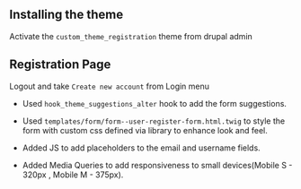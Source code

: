 
## Installing the theme 

Activate the `custom_theme_registration` theme from drupal admin

## Registration Page

Logout and take `Create new account` from  Login menu


-  Used `hook_theme_suggestions_alter` hook to add the form suggestions.

-  Used `templates/form/form--user-register-form.html.twig` to style the form with custom css defined via library to enhance look and feel.

- Added JS to add placeholders to the email and username fields.

- Added Media Queries to add responsiveness to small devices(Mobile S - 320px , Mobile M - 375px).
